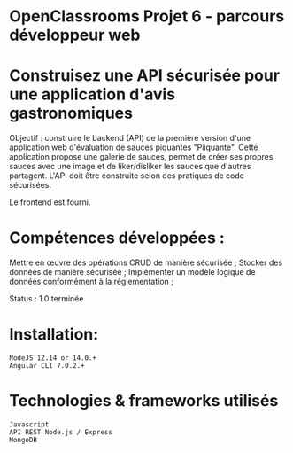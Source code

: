 # OpenClassrooms Projet 6 - parcours développeur web

# Construisez une API sécurisée pour une application d'avis gastronomiques


Objectif : construire le backend (API) de la première version d'une application web d'évaluation de sauces piquantes "Piiquante". Cette application propose une galerie de sauces, permet de créer ses propres sauces avec une image et de liker/disliker les sauces que d'autres partagent. 
L'API doit être construite selon des pratiques de code sécurisées.

Le frontend est fourni.

# Compétences développées :
Mettre en œuvre des opérations CRUD de manière sécurisée ;
Stocker des données de manière sécurisée ;
Implémenter un modèle logique de données conformément à la réglementation ;

Status : 1.0 terminée

# Installation:

    NodeJS 12.14 or 14.0.+
    Angular CLI 7.0.2.+
    

# Technologies & frameworks utilisés

    Javascript
    API REST Node.js / Express
    MongoDB
